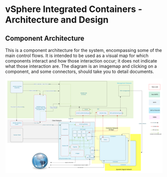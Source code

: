 # vSphere Integrated Containers - Architecture and Design

## Component Architecture

This is a component architecture for the system, encompassing some of the main control flows. It is intended to be used as a visual map for which components interact and how those interaction occur; it does not indicate what those interaction are. The diagram is an imagemap and clicking on a component, and some connectors, should take you to detail documents.

![system component architecture](component_architecture.svg)

